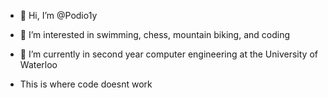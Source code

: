 - 👋 Hi, I’m @Podio1y
- 👀 I’m interested in swimming, chess, mountain biking, and coding 
- 🌱 I’m currently in second year computer engineering at the University of Waterloo

- This is where code doesnt work
